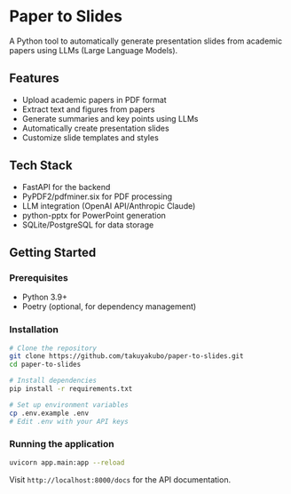 # Paper to Slides

A Python tool to automatically generate presentation slides from academic papers using LLMs (Large Language Models).

## Features

- Upload academic papers in PDF format
- Extract text and figures from papers
- Generate summaries and key points using LLMs
- Automatically create presentation slides
- Customize slide templates and styles

## Tech Stack

- FastAPI for the backend
- PyPDF2/pdfminer.six for PDF processing
- LLM integration (OpenAI API/Anthropic Claude)
- python-pptx for PowerPoint generation
- SQLite/PostgreSQL for data storage

## Getting Started

### Prerequisites

- Python 3.9+
- Poetry (optional, for dependency management)

### Installation

```bash
# Clone the repository
git clone https://github.com/takuyakubo/paper-to-slides.git
cd paper-to-slides

# Install dependencies
pip install -r requirements.txt

# Set up environment variables
cp .env.example .env
# Edit .env with your API keys
```

### Running the application

```bash
uvicorn app.main:app --reload
```

Visit `http://localhost:8000/docs` for the API documentation.
